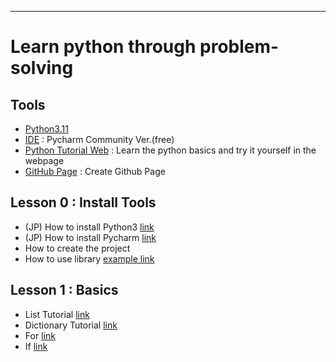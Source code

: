 
--------------------------------------------------------------------
# Learn python through problem-solving

## Tools
+ [Python3.11](https://www.python.org/downloads/)
+ [IDE](https://www.jetbrains.com/pycharm/download/?source=google&medium=cpc&campaign=APAC_en_JP_PyCharm_Branded&term=pycharm&content=603858680133&gclid=CjwKCAiA75itBhA6EiwAkho9e-2-KOkqf9F_1MO3tHGyy-Wh_WAUVn1b7lLyYAgsaYUcQcSZ7uZsohoCCb4QAvD_BwE&section=mac) : Pycharm Community Ver.(free)
+ [Python Tutorial Web](https://www.w3schools.com/python/) : Learn the python basics and try it yourself in the webpage
+ [GitHub Page](https://github.com/) : Create Github Page

## Lesson 0 : Install Tools
+ (JP) How to install Python3 [link](https://prog-8.com/docs/python-env-win)
+ (JP) How to install Pycharm [link](https://sukkiri.jp/technologies/ides/pycharm/pycharm-win.html)
+ How to create the project
+ How to use library [example link](https://github.com/whutsup86/commuteApp/blob/main/Example_0_library)

## Lesson 1 : Basics
+ List Tutorial [link](https://www.w3schools.com/python/python_lists.asp)
+ Dictionary Tutorial [link](https://www.w3schools.com/python/python_dictionaries.asp)
+ For [link](https://www.w3schools.com/python/python_for_loops.asp)
+ If [link](https://www.w3schools.com/python/python_conditions.asp)
